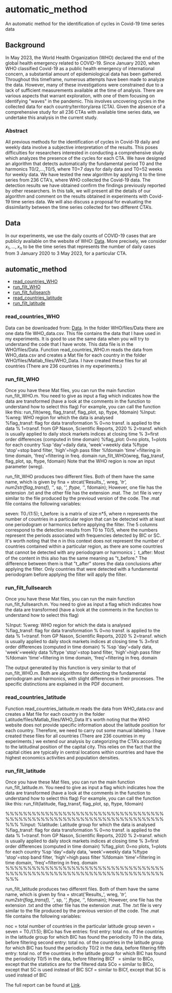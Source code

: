 
# automatic_method
An automatic method for the identification of cycles in Covid-19 time series data

## Background
In May 2023, the World Health Organization (WHO) declared the end of the global health emergency related to COVID-19. Since January 2020, when WHO classified Covid-19 as a public health emergency of international concern, a substantial amount of epidemiological data has been gathered. Throughout this timeframe, numerous attempts have been made to analyze the data. However, many of these investigations were constrained due to a lack of sufficient measurements available at the time of analysis. There are various aspects that warrant exploration, with one of them focusing on identifying "waves" in the pandemic. This involves uncovering cycles in the collected data for each country/territory/area (CTA). Given the absence of a comprehensive study for all 236 CTAs with available time series data, we undertake this analysis in the current study.

### Abstract
All previous methods for the identification of cycles in Covid-19 daily and weekly data involve a subjective interpretation of the results. This poses difficulties for researchers interested in conducting a comprehensive study which analyzes the presence of the cycles for each CTA. We have designed an algorithm that detects automatically the fundamental period T0 and the harmonics T0/2,...,T0/5, where T0=7 days for daily data and T0=52 weeks for weekly data. We have tested the new algorithm by applying it to the time series from 236 CTA's, where WHO collected the Covid-19 data. The detection results we have obtained confirm the findings previously reported by other researchers.
In this talk, we will present all the details of our algorithm and comment on the results obtained in experiments with Covid-19 time series data. We will also discuss a proposal for evaluating the dissimilarity between the time series collected for two different CTA’s.

## Data
In our experiments, we use the daily counts of COVID-19 cases that are publicly available on the website of WHO: [Data](https://covid19.who.int/data). More precisely, we consider $x_1,\ldots,x_n$ to be the time series that represents the number of daily cases from 3 January 2020 to 3 May 2023, for a particular CTA. 

## automatic_method
- [read_countries_WHO](#read_countries_WHO)
- [run_filt_WHO](#run_filt_WHO)
- [run_filt_fullsearch](#run_filt_fullsearch)
- [read_countries_latitude](#read_countries_latitude)
- [run_filt_latitude](#run_filt_latitude)

### read_countries_WHO

Data can be downloaded from: [Data](https://covid19.who.int/WHO-COVID-19-global-data.csv). In the folder WHO/files/Data there are one data file WHO_data.csv. This file contains the data that I have used in my experiments. It is good to use the same data when you will try to understand the code that I have wrote. This data file is in the WHO/files/Data. Function read_countries_WHO.m reads the data from WHO_data.csv and creates a Mat file for each country in the folder WHO/files/Matlab_files/WHO_Data. I have created these files for all countries (There are 236 countries in my experiments.)

### run_filt_WHO

Once you have these Mat files, you can run the main function run_filt_WHO.m. You need to give as input a flag which indicates how the data are transformed (have a look at the comments in the function to understand how to select this flag)
For example, you can call the function like this:
run_filt(wreg, flag_transf, flag_plot, sp, ftype, fdomain)
%Input:
%wreg:          WHO region for which the data is analysed    
%flag_transf:   flag for data transformation
%               0=no transf. is applied to the data
%               1=transf. from GP Nason, Scientific Reports, 2020
%               2=transf. which is usually applied to daily stock markets indices at closing time
%               3=first order differences (computed in time domain)
%flag_plot:     0=no plots, 1=plots for each country
%sp             'day'=daily data, 'week'=weekly data
%ftype          'stop'=stop band filter, 'high'=high pass filter
%fdomain        'time'=filtering in time domain, 'freq'=filtering in freq. domain
run_filt_WHO(wreg, flag_transf, flag_plot, sp, ftype, fdomain)
Note that the WHO region is now an input parameter (wreg).

run_filt_WHO produces two different files. Both of them have the same name, which is given by fina = strcat('Results_', wreg, '_tr', num2str(flag_transf), '_', sp,
'_', ftype, '_', fdomain); However, one file has the extension .txt and the other file has the extension .mat. The .txt file is very similar to the file produced by the previoud version of the code. The .mat file contains the following variables:

seven: T0./(1:5);
t_before: is a matrix of size n*5, where n represents the number of countries in a particular region that can be detected with at least one periodogram or harmonics before applying the filter. The 5 columns correspond to the detection results from T0 to T0/5, where the numbers represent the periods associated with frequencies detected by BIC or SC. It's worth noting that the n in this context does not represent the number of countries contained within a particular region, as there are some countries that cannot be detected with any periodogram or harmonics；
t_after: Most of the content in this also has the same meaning as "t_before." The difference between them is that "t_after" stores the data conclusions after applying the filter. Only countries that were detected with a fundamental periodogram before applying the filter will apply the filter. 

### run_filt_fullsearch

Once you have these Mat files, you can run the main function run_filt_fullsearch.m. You need to give as input a flag which indicates how the data are transformed (have a look at the comments in the function to understand how to select this flag)

%Input:
%wreg:          WHO region for which the data is analysed    
%flag_transf:   flag for data transformation
%               0=no transf. is applied to the data
%               1=transf. from GP Nason, Scientific Reports, 2020
%               2=transf. which is usually applied to daily stock markets indices at closing time
%               3=first order differences (computed in time domain)
%
%sp             'day'=daily data, 'week'=weekly data
%ftype          'stop'=stop band filter, 'high'=high pass filter
%fdomain        'time'=filtering in time domain, 'freq'=filtering in freq. domain


The output generated by this function is very similar to that of run_filt_WHO.m. Both are algorithms for detecting the fundamental periodogram and harmonics, with slight differences in their processes. The specific distinctions are explained in the PDF document.

### read_countries_latitude

Function read_countries_latitude.m reads the data from WHO_data.csv and creates a Mat file for each country in the folder Latitude/files/Matlab_files/WHO_Data
It's worth noting that the WHO website does not provide specific information about the latitude position for each country. Therefore, we need to carry out some manual labeling. I have created these files for all countries (There are 236 countries in my experiments.) we extend our analysis by categorizing the CTA’s according to the latitudinal position of the capital city. This relies on the fact that the capital cities are typically in central locations within countries and have the highest economics activities and population densities.


### run_filt_latitude

Once you have these Mat files, you can run the main function run_filt_latitude.m. You need to give as input a flag which indicates how the data are transformed (have a look at the comments in the function to understand how to select this flag)
For example, you can call the function like this:
run_filt(latitude, flag_transf, flag_plot, sp, ftype, fdomain)

%%%%%%%%%%%%%%%%%%%%%%%%%%%%%%%%%%%%%%%%%%%%%%%%%%%%%%%%%%%%%%%%%%%%%%%%%%%
%Input:
%latitude:          Latitude group for which the data is analysed    
%flag_transf:   flag for data transformation
%               0=no transf. is applied to the data
%               1=transf. from GP Nason, Scientific Reports, 2020
%               2=transf. which is usually applied to daily stock markets indices at closing time
%               3=first order differences (computed in time domain)
%flag_plot:     0=no plots, 1=plots for each country
%sp             'day'=daily data, 'week'=weekly data
%ftype          'stop'=stop band filter, 'high'=high pass filter
%fdomain        'time'=filtering in time domain, 'freq'=filtering in freq. domain
%%%%%%%%%%%%%%%%%%%%%%%%%%%%%%%%%%%%%%%%%%%%%%%%%%%%%%%%%%%%%%%%%%%%%%%%%%%

run_filt_latitude produces two different files. Both of them have the same name, which is given by fina = strcat('Results_', wreg, '_tr', num2str(flag_transf), '_', sp,
'_', ftype, '_', fdomain);
However, one file has the extension .txt and the other file has the extension .mat. The .txt file is very similar to the file produced by the previous version of the code.
The .mat file contains the following variables:

noc = total number of countries in the particular latitude group
seven = seven = T0./(1:5);
BICo has five entries:
first entry: total no. of the countries in the latitude group for which BIC has found the periodicity T0 in the data, before filtering
second entry: total no. of the countries in the latitude group for which BIC has found the periodicity T0/2 in the data, before filtering
fifth entry: total no. of the countries in the latitude group for which BIC has found the periodicity T0/5 in the data, before filtering
BICf   = similar to BICo, except that the statistics are for the filtered data
SCo = similar to BICo, except that SC is used instead of BIC
SCf = similar to BICf, except that SC is used instead of BIC


The full report can be found at [Link]().
